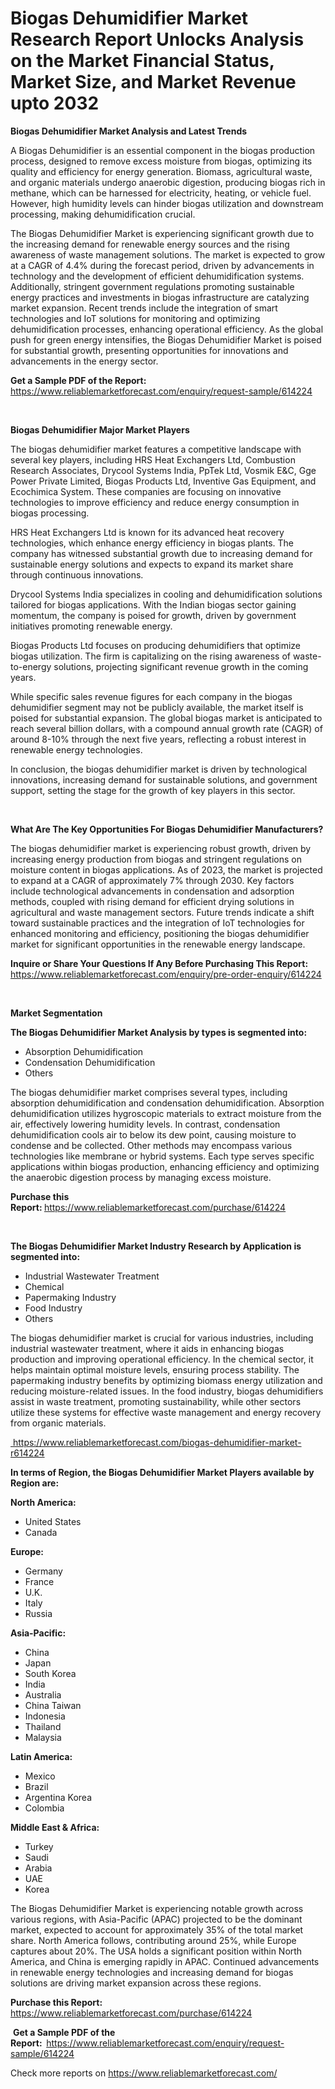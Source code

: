 <p><h1>Biogas Dehumidifier Market Research Report Unlocks Analysis on the Market Financial Status, Market Size, and Market Revenue upto 2032</h1></p><p><strong>Biogas Dehumidifier Market Analysis and Latest Trends</strong></p>
<p><p>A Biogas Dehumidifier is an essential component in the biogas production process, designed to remove excess moisture from biogas, optimizing its quality and efficiency for energy generation. Biomass, agricultural waste, and organic materials undergo anaerobic digestion, producing biogas rich in methane, which can be harnessed for electricity, heating, or vehicle fuel. However, high humidity levels can hinder biogas utilization and downstream processing, making dehumidification crucial.</p><p>The Biogas Dehumidifier Market is experiencing significant growth due to the increasing demand for renewable energy sources and the rising awareness of waste management solutions. The market is expected to grow at a CAGR of 4.4% during the forecast period, driven by advancements in technology and the development of efficient dehumidification systems. Additionally, stringent government regulations promoting sustainable energy practices and investments in biogas infrastructure are catalyzing market expansion. Recent trends include the integration of smart technologies and IoT solutions for monitoring and optimizing dehumidification processes, enhancing operational efficiency. As the global push for green energy intensifies, the Biogas Dehumidifier Market is poised for substantial growth, presenting opportunities for innovations and advancements in the energy sector.</p></p>
<p><strong>Get a Sample PDF of the Report:&nbsp;</strong> <a href="https://www.reliablemarketforecast.com/enquiry/request-sample/614224?utm_campaign=2949&utm_medium=2&utm_source=Github&utm_content=ia&utm_term=24032025&utm_id=biogas-dehumidifier">https://www.reliablemarketforecast.com/enquiry/request-sample/614224</a></p>
<p>&nbsp;</p>
<p><strong>Biogas Dehumidifier Major Market Players</strong></p>
<p><p>The biogas dehumidifier market features a competitive landscape with several key players, including HRS Heat Exchangers Ltd, Combustion Research Associates, Drycool Systems India, PpTek Ltd, Vosmik E&C, Gge Power Private Limited, Biogas Products Ltd, Inventive Gas Equipment, and Ecochimica System. These companies are focusing on innovative technologies to improve efficiency and reduce energy consumption in biogas processing.</p><p>HRS Heat Exchangers Ltd is known for its advanced heat recovery technologies, which enhance energy efficiency in biogas plants. The company has witnessed substantial growth due to increasing demand for sustainable energy solutions and expects to expand its market share through continuous innovations.</p><p>Drycool Systems India specializes in cooling and dehumidification solutions tailored for biogas applications. With the Indian biogas sector gaining momentum, the company is poised for growth, driven by government initiatives promoting renewable energy.</p><p>Biogas Products Ltd focuses on producing dehumidifiers that optimize biogas utilization. The firm is capitalizing on the rising awareness of waste-to-energy solutions, projecting significant revenue growth in the coming years.</p><p>While specific sales revenue figures for each company in the biogas dehumidifier segment may not be publicly available, the market itself is poised for substantial expansion. The global biogas market is anticipated to reach several billion dollars, with a compound annual growth rate (CAGR) of around 8-10% through the next five years, reflecting a robust interest in renewable energy technologies.</p><p>In conclusion, the biogas dehumidifier market is driven by technological innovations, increasing demand for sustainable solutions, and government support, setting the stage for the growth of key players in this sector.</p></p>
<p>&nbsp;</p>
<p><strong>What Are The Key Opportunities For Biogas Dehumidifier Manufacturers?</strong></p>
<p><p>The biogas dehumidifier market is experiencing robust growth, driven by increasing energy production from biogas and stringent regulations on moisture content in biogas applications. As of 2023, the market is projected to expand at a CAGR of approximately 7% through 2030. Key factors include technological advancements in condensation and adsorption methods, coupled with rising demand for efficient drying solutions in agricultural and waste management sectors. Future trends indicate a shift toward sustainable practices and the integration of IoT technologies for enhanced monitoring and efficiency, positioning the biogas dehumidifier market for significant opportunities in the renewable energy landscape.</p></p>
<p><strong>Inquire or Share Your Questions If Any Before Purchasing This Report:</strong> <a href="https://www.reliablemarketforecast.com/enquiry/pre-order-enquiry/614224?utm_campaign=2949&utm_medium=2&utm_source=Github&utm_content=ia&utm_term=24032025&utm_id=biogas-dehumidifier">https://www.reliablemarketforecast.com/enquiry/pre-order-enquiry/614224</a></p>
<p>&nbsp;</p>
<p><strong>Market Segmentation</strong></p>
<p><strong>The Biogas Dehumidifier Market Analysis by types is segmented into:</strong></p>
<p><ul><li>Absorption Dehumidification</li><li>Condensation Dehumidification</li><li>Others</li></ul></p>
<p><p>The biogas dehumidifier market comprises several types, including absorption dehumidification and condensation dehumidification. Absorption dehumidification utilizes hygroscopic materials to extract moisture from the air, effectively lowering humidity levels. In contrast, condensation dehumidification cools air to below its dew point, causing moisture to condense and be collected. Other methods may encompass various technologies like membrane or hybrid systems. Each type serves specific applications within biogas production, enhancing efficiency and optimizing the anaerobic digestion process by managing excess moisture.</p></p>
<p><strong>Purchase this Report:&nbsp;</strong><a href="https://www.reliablemarketforecast.com/purchase/614224?utm_campaign=2949&utm_medium=2&utm_source=Github&utm_content=ia&utm_term=24032025&utm_id=biogas-dehumidifier">https://www.reliablemarketforecast.com/purchase/614224</a></p>
<p>&nbsp;</p>
<p><strong>The Biogas Dehumidifier Market Industry Research by Application is segmented into:</strong></p>
<p><ul><li>Industrial Wastewater Treatment</li><li>Chemical</li><li>Papermaking Industry</li><li>Food Industry</li><li>Others</li></ul></p>
<p><p>The biogas dehumidifier market is crucial for various industries, including industrial wastewater treatment, where it aids in enhancing biogas production and improving operational efficiency. In the chemical sector, it helps maintain optimal moisture levels, ensuring process stability. The papermaking industry benefits by optimizing biomass energy utilization and reducing moisture-related issues. In the food industry, biogas dehumidifiers assist in waste treatment, promoting sustainability, while other sectors utilize these systems for effective waste management and energy recovery from organic materials.</p></p>
<p><a href="https://www.reliablemarketforecast.com/biogas-dehumidifier-market-r614224?utm_campaign=2949&utm_medium=2&utm_source=Github&utm_content=ia&utm_term=24032025&utm_id=biogas-dehumidifier">&nbsp;https://www.reliablemarketforecast.com/biogas-dehumidifier-market-r614224</a></p>
<p><strong>In terms of Region, the Biogas Dehumidifier Market Players available by Region are:</strong></p>
<p>
    <p> <strong> North America: </strong>
        <ul>
            <li>United States</li>
            <li>Canada</li>
        </ul>
        </p> 
    <p> <strong> Europe: </strong>
        <ul>
            <li>Germany</li>
            <li>France</li>
            <li>U.K.</li>
            <li>Italy</li>
            <li>Russia</li>
        </ul>
        </p> 
    <p> <strong> Asia-Pacific: </strong>
        <ul>
            <li>China</li>
            <li>Japan</li>
            <li>South Korea</li>
            <li>India</li>
            <li>Australia</li>
            <li>China Taiwan</li>
            <li>Indonesia</li>
            <li>Thailand</li>
            <li>Malaysia</li>
        </ul>
        </p> 
    <p> <strong> Latin America: </strong>
        <ul>
            <li>Mexico</li>
            <li>Brazil</li>
            <li>Argentina Korea</li>
            <li>Colombia</li>
        </ul>
        </p> 
    <p> <strong> Middle East & Africa: </strong>
        <ul>
            <li>Turkey</li>
            <li>Saudi</li>
            <li>Arabia</li>
            <li>UAE</li>
            <li>Korea</li>
        </ul>
    </p>
    </p>
<p><p>The Biogas Dehumidifier Market is experiencing notable growth across various regions, with Asia-Pacific (APAC) projected to be the dominant market, expected to account for approximately 35% of the total market share. North America follows, contributing around 25%, while Europe captures about 20%. The USA holds a significant position within North America, and China is emerging rapidly in APAC. Continued advancements in renewable energy technologies and increasing demand for biogas solutions are driving market expansion across these regions.</p></p>
<p><strong>Purchase this Report: </strong><a href="https://www.reliablemarketforecast.com/purchase/614224?utm_campaign=2949&utm_medium=2&utm_source=Github&utm_content=ia&utm_term=24032025&utm_id=biogas-dehumidifier">https://www.reliablemarketforecast.com/purchase/614224</a></p>
<p>&nbsp;<strong>Get a Sample PDF of the Report:&nbsp;&nbsp;</strong><a href="https://www.reliablemarketforecast.com/enquiry/request-sample/614224?utm_campaign=2949&utm_medium=2&utm_source=Github&utm_content=ia&utm_term=24032025&utm_id=biogas-dehumidifier">https://www.reliablemarketforecast.com/enquiry/request-sample/614224</a></p>
<p><strong></strong></p>
<p>Check more reports on <a href="https://www.reliablemarketforecast.com/?utm_campaign=2949&utm_medium=2&utm_source=Github&utm_content=ia&utm_term=24032025&utm_id=biogas-dehumidifier">https://www.reliablemarketforecast.com/</a></p>